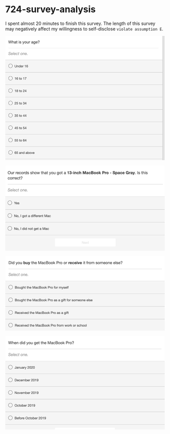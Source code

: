 # 724-survey-analysis
I spent almost 20 minutes to finish this survey. The length of this survey may negatively affect my willingness to self-disclose `violate assumption E`.

![age](./image/1.png)

![age](./image/2.png)

![age](./image/3.png)

![age](./image/4.png)
